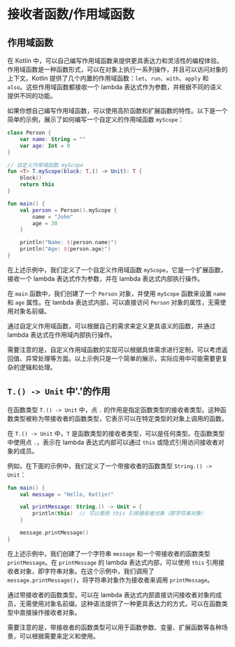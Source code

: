 # 接收者函数/作用域函数

## 作用域函数
在 Kotlin 中，可以自己编写作用域函数来提供更具表达力和灵活性的编程体验。作用域函数是一种函数形式，可以在对象上执行一系列操作，并且可以访问对象的上下文。Kotlin 提供了几个内置的作用域函数：`let`、`run`、`with`、`apply` 和 `also`。这些作用域函数都接收一个 lambda 表达式作为参数，并根据不同的语义提供不同的功能。

如果你想自己编写作用域函数，可以使用高阶函数和扩展函数的特性。以下是一个简单的示例，展示了如何编写一个自定义的作用域函数 `myScope`：

```kotlin
class Person {
    var name: String = ""
    var age: Int = 0
}

// 自定义作用域函数 myScope
fun <T> T.myScope(block: T.() -> Unit): T {
    block()
    return this
}

fun main() {
    val person = Person().myScope {
        name = "John"
        age = 30
    }

    println("Name: ${person.name}")
    println("Age: ${person.age}")
}
```

在上述示例中，我们定义了一个自定义作用域函数 `myScope`，它是一个扩展函数，接收一个 lambda 表达式作为参数，并在 lambda 表达式内部执行操作。

在 `main` 函数中，我们创建了一个 `Person` 对象，并使用 `myScope` 函数来设置 `name` 和 `age` 属性。在 lambda 表达式内部，可以直接访问 `Person` 对象的属性，无需使用对象名前缀。

通过自定义作用域函数，可以根据自己的需求来定义更具语义的函数，并通过 lambda 表达式在作用域内部执行操作。

需要注意的是，自定义作用域函数的实现可以根据具体需求进行定制，可以考虑返回值、异常处理等方面。以上示例只是一个简单的展示，实际应用中可能需要更复杂的逻辑和处理。


## `T.() -> Unit` 中'.'的作用

在函数类型 `T.() -> Unit` 中，点 `.` 的作用是指定函数类型的接收者类型。这种函数类型被称为带接收者的函数类型，它表示可以在特定类型的对象上调用的函数。

在 `T.() -> Unit` 中，`T` 是函数类型的接收者类型，可以是任何类型。在函数类型中使用点 `.`，表示在 lambda 表达式内部可以通过 `this` 或隐式引用访问接收者对象的成员。

例如，在下面的示例中，我们定义了一个带接收者的函数类型 `String.() -> Unit`：

```kotlin
fun main() {
    val message = "Hello, Kotlin!"

    val printMessage: String.() -> Unit = {
        println(this)  // 可以使用 this 引用接收者对象（即字符串对象）
    }

    message.printMessage()
}
```

在上述示例中，我们创建了一个字符串 `message` 和一个带接收者的函数类型 `printMessage`。在 `printMessage` 的 lambda 表达式内部，可以使用 `this` 引用接收者对象，即字符串对象。在这个示例中，我们调用了 `message.printMessage()`，将字符串对象作为接收者来调用 `printMessage`。

通过带接收者的函数类型，可以在 lambda 表达式内部直接访问接收者对象的成员，无需使用对象名前缀。这种语法提供了一种更具表达力的方式，可以在函数类型中直接操作接收者对象。

需要注意的是，带接收者的函数类型可以用于函数参数、变量、扩展函数等各种场景，可以根据需要来定义和使用。